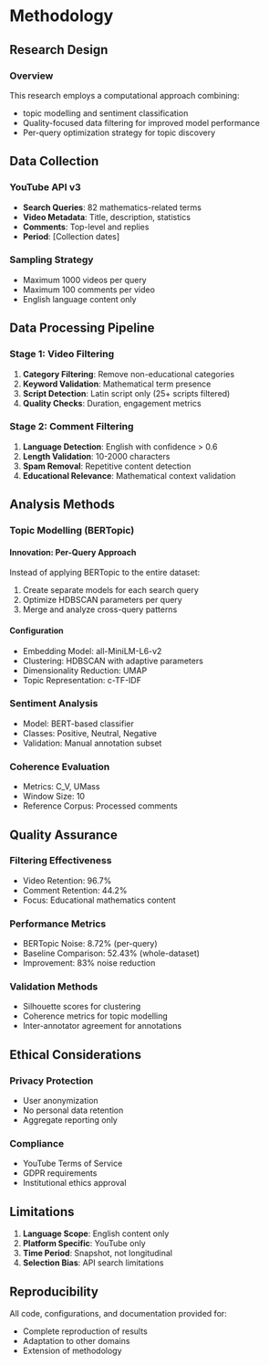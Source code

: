 # Methodology

## Research Design

### Overview

This research employs a computational approach combining:

- topic modelling and sentiment classification
- Quality-focused data filtering for improved model performance
- Per-query optimization strategy for topic discovery

## Data Collection

### YouTube API v3

- **Search Queries**: 82 mathematics-related terms
- **Video Metadata**: Title, description, statistics
- **Comments**: Top-level and replies
- **Period**: [Collection dates]

### Sampling Strategy

- Maximum 1000 videos per query
- Maximum 100 comments per video
- English language content only

## Data Processing Pipeline

### Stage 1: Video Filtering

1. **Category Filtering**: Remove non-educational categories
2. **Keyword Validation**: Mathematical term presence
3. **Script Detection**: Latin script only (25+ scripts filtered)
4. **Quality Checks**: Duration, engagement metrics

### Stage 2: Comment Filtering

1. **Language Detection**: English with confidence > 0.6
2. **Length Validation**: 10-2000 characters
3. **Spam Removal**: Repetitive content detection
4. **Educational Relevance**: Mathematical context validation

## Analysis Methods

### Topic Modelling (BERTopic)

#### Innovation: Per-Query Approach

Instead of applying BERTopic to the entire dataset:

1. Create separate models for each search query
2. Optimize HDBSCAN parameters per query
3. Merge and analyze cross-query patterns

#### Configuration

- Embedding Model: all-MiniLM-L6-v2
- Clustering: HDBSCAN with adaptive parameters
- Dimensionality Reduction: UMAP
- Topic Representation: c-TF-IDF

### Sentiment Analysis

- Model: BERT-based classifier
- Classes: Positive, Neutral, Negative
- Validation: Manual annotation subset

### Coherence Evaluation

- Metrics: C_V, UMass
- Window Size: 10
- Reference Corpus: Processed comments

## Quality Assurance

### Filtering Effectiveness

- Video Retention: 96.7%
- Comment Retention: 44.2%
- Focus: Educational mathematics content

### Performance Metrics

- BERTopic Noise: 8.72% (per-query)
- Baseline Comparison: 52.43% (whole-dataset)
- Improvement: 83% noise reduction

### Validation Methods

- Silhouette scores for clustering
- Coherence metrics for topic modelling
- Inter-annotator agreement for annotations

## Ethical Considerations

### Privacy Protection

- User anonymization
- No personal data retention
- Aggregate reporting only

### Compliance

- YouTube Terms of Service
- GDPR requirements
- Institutional ethics approval

## Limitations

1. **Language Scope**: English content only
2. **Platform Specific**: YouTube only
3. **Time Period**: Snapshot, not longitudinal
4. **Selection Bias**: API search limitations

## Reproducibility

All code, configurations, and documentation provided for:

- Complete reproduction of results
- Adaptation to other domains
- Extension of methodology
